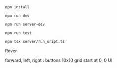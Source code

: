 ```
npm install

npm run dev

npm run server-dev

npm run test

npm tsx server/run_sript.ts
```

Rover

forward, left, right : buttons
10x10 grid
start at 0, 0
UI
